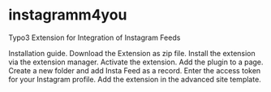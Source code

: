 # instagramm4you
Typo3 Extension for Integration of Instagram Feeds

Installation guide.
Download the Extension as zip file.
Install the extension via the extension manager.
Activate the extension.
Add the plugin to a page.
Create a new folder and add Insta Feed as a record.
Enter the access token for your Instagram profile.
Add the extension in the advanced site template.
